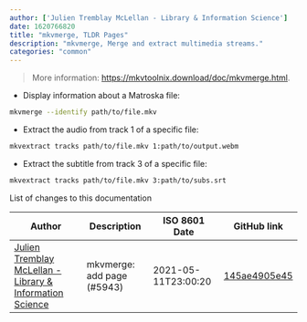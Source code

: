 ```yaml
---
author: ['Julien Tremblay McLellan - Library & Information Science']
date: 1620766820
title: "mkvmerge, TLDR Pages"
description: "mkvmerge, Merge and extract multimedia streams."
categories: "common"
---
```

> More information: <https://mkvtoolnix.download/doc/mkvmerge.html>.

- Display information about a Matroska file:

```bash
mkvmerge --identify path/to/file.mkv
```

- Extract the audio from track 1 of a specific file:

```bash
mkvextract tracks path/to/file.mkv 1:path/to/output.webm
```

- Extract the subtitle from track 3 of a specific file:

```bash
mkvextract tracks path/to/file.mkv 3:path/to/subs.srt
```
List of changes to this documentation


Author | Description | ISO 8601 Date | GitHub link
------|-----|-----|-----
[Julien Tremblay McLellan - Library & Information Science](mailto:jtremc@gmail.com) | mkvmerge: add page (#5943) | 2021-05-11T23:00:20 | [145ae4905e45](https://github.com/tldr-pages/tldr/commit/145ae4905e45316b16f900449bf87c425e832607)

